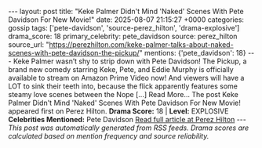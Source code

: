 --- layout: post title: "Keke Palmer Didn't Mind 'Naked' Scenes With Pete Davidson For New Movie!" date: 2025-08-07 21:15:27 +0000 categories: gossip tags: ['pete-davidson', 'source-perez_hilton', 'drama-explosive'] drama_score: 18 primary_celebrity: pete_davidson source: perez_hilton source_url: "https://perezhilton.com/keke-palmer-talks-about-naked-scenes-with-pete-davidson-the-pickup/" mentions: {'pete_davidson': 18} --- Keke Palmer wasn’t shy to strip down with Pete Davidson! The Pickup, a brand new comedy starring Keke, Pete, and Eddie Murphy is officially available to stream on Amazon Prime Video now! And viewers will have a LOT to sink their teeth into, because the flick apparently features some steamy love scenes between the Nope [...] Read More... The post Keke Palmer Didn't Mind 'Naked' Scenes With Pete Davidson For New Movie! appeared first on Perez Hilton. **Drama Score:** 18 | **Level:** EXPLOSIVE **Celebrities Mentioned:** Pete Davidson [Read full article at Perez Hilton](https://perezhilton.com/keke-palmer-talks-about-naked-scenes-with-pete-davidson-the-pickup/) --- *This post was automatically generated from RSS feeds. Drama scores are calculated based on mention frequency and source reliability.*